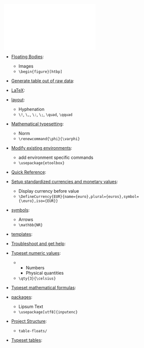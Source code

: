 
![List LaTeX notes](../scripts/List%20LaTeX%20notes.md)

-   [Floating Bodies](latex/Floating%20Bodies.md):
    -   Images
    -   `\begin{figure}[htbp]`
-   [Generate table out of raw data](latex/Generate%20table%20out%20of%20raw%20data.md):
    
-   [LaTeX](latex/LaTeX.md):
    
-   [layout](latex/layout.md):
    -   Hyphenation
    -   `\!`, `\,`, `\:`, `\;`, `\quad`, `\qquad`
-   [Mathematical typesetting](latex/Mathematical%20typesetting.md):
    -   Norm
    -   `\renewcommand{\phi}{\varphi}`
-   [Modify existing environments](latex/Modify%20existing%20environments.md):
    -   add environment specific commands
    -   `\usepackage{etoolbox}`
-   [Quick Reference](latex/Quick%20Reference.md):
    
-   [Setup standardized currencies and monetary values](latex/Setup%20standardized%20currencies%20and%20monetary%20values.md):
    -   Display currency before value
    -   `\DefineCurrency{EUR}{name={euro},plural={euros},symbol={\euro},iso={EUR}}`
-   [symbols](latex/symbols.md):
    -   Arrows
    -   `\mathbb{NR}`
-   [templates](latex/templates.md):
    
-   [Troubleshoot and get help](latex/Troubleshoot%20and%20get%20help.md):
    
-   [Typeset numeric values](latex/Typeset%20numeric%20values.md):
    -   -   Numbers
        -   Physical quantities
    -   `\qty{3}{\celsius}`
-   [Typeset mathematical formulas](latex/Typeset%20mathematical%20formulas.md):
    
-   [packages](latex/packages.md):
    -   Lipsum Text
    -   `\usepackage[utf8]{inputenc}`
-   [Project Structure](latex/Project%20Structure.md):
    -   `table-floats/`
-   [Typeset tables](latex/Typeset%20tables.md):
